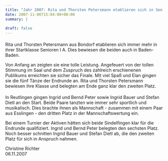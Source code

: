 ```yaml
---
title: "Jahr 2007: Rita und Thorsten Petersmann etablieren sich in Sen.I A und BSW in Reutlingen"
date: 2007-11-06T15:04:00+00:00
summary: |
    
draft: false
---
```


#### 

Rita und Thorsten Petersmann aus Bondorf etablieren sich immer mehr in ihrer Startklasse Senioren I A. Dies bewiesen die beiden auch in Baden-Baden.

Von Anfang an zeigten sie eine tolle Leistung. Angefeuert von der tollen Stimmung im Saal und dem Zuspruch des zahlreich erschienenen Publikums erreichten sie sicher das Finale. Mit viel Spaß und Elan gingen sie die fünf Tänze der Endrunde an. Rita und Thorsten Petersmann bewiesen ihre Klasse und belegten am Ende ganz klar den zweiten Platz.

#### 

In Reutlingen gingen Ingrid und Bernd Peter sowie Ingrid Bauer und Stefan Dietl an den Start. Beide Paare tanzten wie immer sehr sportlich und musikalisch. Dies brachte ihnen als Mannschaft - zusammen mit einem Paar aus Esslingen - den dritten Platz in der Mannschaftswertung ein.

Bei einem Turnier der Aktiven hätten sich beide Sindelfingen klar für die Endrunde qualifiziert. Ingrid und Bernd Peter belegten den sechsten Platz. Noch besser schnitten Ingrid Bauer und Stefan Dietl ab, die den zweiten Platz für sich in Anspruch nahmen.

Christine Richter  
06.11.2007


